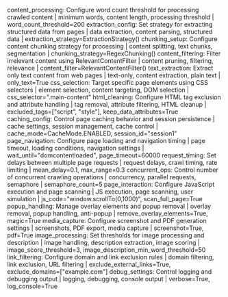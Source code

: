 content_processing: Configure word count threshold for processing crawled content | minimum words, content length, processing threshold | word_count_threshold=200
extraction_config: Set strategy for extracting structured data from pages | data extraction, content parsing, structured data | extraction_strategy=ExtractionStrategy()
chunking_setup: Configure content chunking strategy for processing | content splitting, text chunks, segmentation | chunking_strategy=RegexChunking()
content_filtering: Filter irrelevant content using RelevantContentFilter | content pruning, filtering, relevance | content_filter=RelevantContentFilter()
text_extraction: Extract only text content from web pages | text-only, content extraction, plain text | only_text=True
css_selection: Target specific page elements using CSS selectors | element selection, content targeting, DOM selection | css_selector=".main-content"
html_cleaning: Configure HTML tag exclusion and attribute handling | tag removal, attribute filtering, HTML cleanup | excluded_tags=["script", "style"], keep_data_attributes=True
caching_config: Control page caching behavior and session persistence | cache settings, session management, cache control | cache_mode=CacheMode.ENABLED, session_id="session1"
page_navigation: Configure page loading and navigation timing | page timeout, loading conditions, navigation settings | wait_until="domcontentloaded", page_timeout=60000
request_timing: Set delays between multiple page requests | request delays, crawl timing, rate limiting | mean_delay=0.1, max_range=0.3
concurrent_ops: Control number of concurrent crawling operations | concurrency, parallel requests, semaphore | semaphore_count=5
page_interaction: Configure JavaScript execution and page scanning | JS execution, page scanning, user simulation | js_code="window.scrollTo(0,1000)", scan_full_page=True
popup_handling: Manage overlay elements and popup removal | overlay removal, popup handling, anti-popup | remove_overlay_elements=True, magic=True
media_capture: Configure screenshot and PDF generation settings | screenshots, PDF export, media capture | screenshot=True, pdf=True
image_processing: Set thresholds for image processing and description | image handling, description extraction, image scoring | image_score_threshold=3, image_description_min_word_threshold=50
link_filtering: Configure domain and link exclusion rules | domain filtering, link exclusion, URL filtering | exclude_external_links=True, exclude_domains=["example.com"]
debug_settings: Control logging and debugging output | logging, debugging, console output | verbose=True, log_console=True